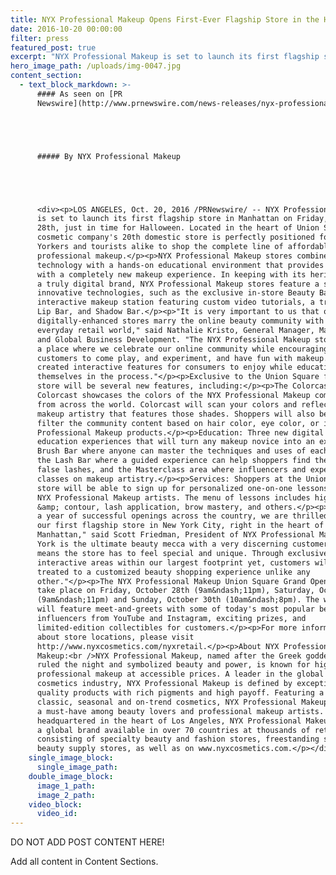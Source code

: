 ```yaml
---
title: NYX Professional Makeup Opens First-Ever Flagship Store in the Heart of Manhattan
date: 2016-10-20 00:00:00
filter: press
featured_post: true
excerpt: "NYX Professional Makeup is set to launch its first flagship store in Manhattan on Friday, October 28th, just in time for Halloween. Located in the heart of Union Square, the cosmetic company's 20th domestic store is perfectly positioned for New Yorkers and tourists alike to shop the complete line of affordable, professional makeup."
hero_image_path: /uploads/img-0047.jpg
content_section:
  - text_block_markdown: >-
      #### As seen on [PR
      Newswire](http://www.prnewswire.com/news-releases/nyx-professional-makeup-opens-first-ever-flagship-store-in-the-heart-of-manhattan-300348159.html):





      ##### By NYX Professional Makeup





      <div><p>LOS ANGELES, Oct. 20, 2016 /PRNewswire/ -- NYX Professional Makeup
      is set to launch its first flagship store in Manhattan on Friday, October
      28th, just in time for Halloween. Located in the heart of Union Square, the
      cosmetic company's 20th domestic store is perfectly positioned for New
      Yorkers and tourists alike to shop the complete line of affordable,
      professional makeup.</p><p>NYX Professional Makeup stores combine digital
      technology with a hands-on educational environment that provides consumers
      with a completely new makeup experience. In keeping with its heritage as
      a truly digital brand, NYX Professional Makeup stores feature a series of
      innovative technologies, such as the exclusive in-store Beauty Bar, an
      interactive makeup station featuring custom video tutorials, a trend-based
      Lip Bar, and Shadow Bar.</p><p>"It is very important to us that our
      digitally-enhanced stores marry the online beauty community with the
      everyday retail world," said Nathalie Kristo, General Manager, Marketing
      and Global Business Development. "The NYX Professional Makeup store is
      a place where we celebrate our online community while encouraging every day
      customers to come play, and experiment, and have fun with makeup. We have
      created interactive features for consumers to enjoy while educating
      themselves in the process."</p><p>Exclusive to the Union Square flagship
      store will be several new features, including:</p><p>The Colorcast wall:
      Colorcast showcases the colors of the NYX Professional Makeup community
      from across the world. Colorcast will scan your colors and reflect back the
      makeup artistry that features those shades. Shoppers will also be able to
      filter the community content based on hair color, eye color, or iconic NYX
      Professional Makeup products.</p><p>Education: Three new digital makeup
      education experiences that will turn any makeup novice into an expert: the
      Brush Bar where anyone can master the techniques and uses of each brush,
      the Lash Bar where a guided experience can help shoppers find the perfect
      false lashes, and the Masterclass area where influencers and experts teach
      classes on makeup artistry.</p><p>Services: Shoppers at the Union Square
      store will be able to sign up for personalized one-on-one lessons from the
      NYX Professional Makeup artists. The menu of lessons includes highlight
      &amp; contour, lash application, brow mastery, and others.</p><p>"After
      a year of successful openings across the country, we are thrilled to open
      our first flagship store in New York City, right in the heart of
      Manhattan," said Scott Friedman, President of NYX Professional Makeup. "New
      York is the ultimate beauty mecca with a very discerning customer, which
      means the store has to feel special and unique. Through exclusive,
      interactive areas within our largest footprint yet, customers will be
      treated to a customized beauty shopping experience unlike any
      other."</p><p>The NYX Professional Makeup Union Square Grand Opening will
      take place on Friday, October 28th (9am&ndash;11pm), Saturday, October 29th
      (9am&ndash;11pm) and Sunday, October 30th (10am&ndash;8pm). The weekend
      will feature meet-and-greets with some of today's most popular beauty
      influencers from YouTube and Instagram, exciting prizes, and
      limited-edition collectibles for customers.</p><p>For more information
      about store locations, please visit
      http://www.nyxcosmetics.com/nyxretail.</p><p>About NYX Professional
      Makeup:<br />NYX Professional Makeup, named after the Greek goddess who
      ruled the night and symbolized beauty and power, is known for high-quality,
      professional makeup at accessible prices. A leader in the global color
      cosmetics industry, NYX Professional Makeup is defined by exceptional
      quality products with rich pigments and high payoff. Featuring a range of
      classic, seasonal and on-trend cosmetics, NYX Professional Makeup is
      a must-have among beauty lovers and professional makeup artists. While
      headquartered in the heart of Los Angeles, NYX Professional Makeup is
      a global brand available in over 70 countries at thousands of retailers
      consisting of specialty beauty and fashion stores, freestanding shops and
      beauty supply stores, as well as on www.nyxcosmetics.com.</p></div>
    single_image_block:
      single_image_path:
    double_image_block:
      image_1_path:
      image_2_path:
    video_block:
      video_id:
---
```



DO NOT ADD POST CONTENT HERE!

Add all content in Content Sections.